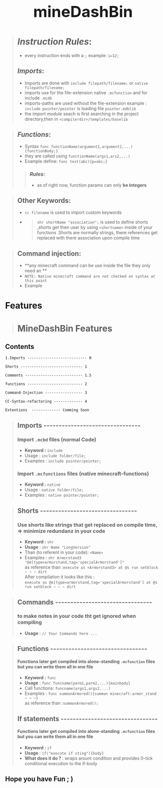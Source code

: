 
# **<p align="center" style="font-size:50px">  mineDashBin</p>**





> # *Instruction Rules*:
> * every instruction ends with a `;` example: `i=12;`
>
> ## *Imports*:
> * Imports are done with `include filepath/filename;` or `native filepath/filename;`
> * imports use for the file-extension native `.mcfunction` and for include `.mcdb`
> * imports-paths are used without the file-extension example : `include pointer/pointer` is loading file `pointer.mdblib`
> * the import module seach is first searching in the project directory,then in `<compilerdir>/templates/baselib`

> ## *Functions*:
> *   Syntax  `func functionName(argument1,argument2,...){functionBody;}`
> * they are called using `functionName(args1,ars2,...)`
> * Example define: `func test(abc){p=abc;}`
> > ### *Rules:*
> > * as of right now, function params can only **be integers**

> ## Other Keywords:
> * `cc filename` is used to import custom keywords
> * > `shr shortName "association";` is used to define shorts ,shorts get then user by using `<shortname>` inside of your functions .Shorts are normally strings,  there references get replaced with there association upon compile time


> ## Command injection:
> * **any minecraft command can be use inside the file they only need an ** 
> * `NOTE: Native minecraft command are not checked on syntax at this point`
> * Example


# Features 

> # MineDashBin Features 


 <!-- TOC -->
## Contents
    1.Imports --------------------------- 0
    
    Shorts ---------------------------- 1

    Comments -------------------------- 1.5

    functions ------------------------- 2

    Command-Injection ----------------- 3

    CC-Syntax-refactoring ------------- 4

    Extentions  ------------- Comming Soon

<!-- TOC -->

> ## Imports --------------------------------
> ### Import `.mcbd` files (normal Code)
> * **Keyword :** `include` 
> * Usage : `include folder/file;`
> * Examples : `include pointer/pointer;`
> ### Import `.mcfunctions` files (native minecraft-functions)
> * **Keyword :** `native` 
> * Usage : `native folder/file;`
> * Examples : `native pointer/pointer;`

> ## Shorts --------------------------------
> ### Use shorts like strings that get replaced on compile time,<br> => minimize redundanz in your code
> * **Keyword :** `shr` 
> * **Usage** : `shr Name "LongVersion"`
> * Than (to referent in your code): `<Name>`
> * Examples : `shr Armorstand3 "@e[type=armorstand,tag='specialArmorstand']"` <br> as reference than :`execute as <Armorstand3> at @s run setblock ~ ~ ~ dirt`<br> After compilation it looks like this : <br>`execute as @e[type=armorstand,tag='specialArmorstand'] at @s run setblock ~ ~ ~ dirt`


> ## Commands --------------------------------
> ### to make notes in your code tht get ignored when compiling
> * **Usage** : `// Your Commands here ...`



> ## Functions --------------------------------
> #### Functions later get compiled into alone-standing `.mcfunction` files but you can write them all in one file
> * **Keyword :** `func` 
> * **Usage** : `func funcname(parm1,parm2,...){mainbody}`
> * Call functions: `funcname(args1,args2,...)`
> * Examples : `func summonArmored(){summon minecraft:armor_stand ~ ~ ~}` <br> as reference than :`summonArmored();`
> 
> ## If statements --------------------------------
> #### Functions later get compiled into alone-standing `.mcfunction` files but you can write them all in one file
> * **Keyword :** `if`
> * **Usage** : `if("execute if sting"){body}`
> * **What does it do ?** : wraps arount condition and provides 0-tick conditional execution to the if-body
> 

## Hope you have Fun ; ) 



